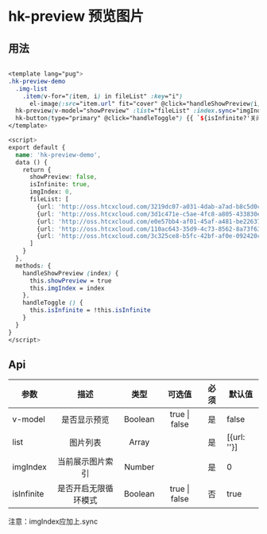 # hk-preview 预览图片

## 用法

<hk-preview-demo></hk-preview-demo>

```scss

<template lang="pug">
.hk-preview-demo
  .img-list
    .item(v-for="(item, i) in fileList" :key="i")
      el-image(:src="item.url" fit="cover" @click="handleShowPreview(i)")
  hk-preview(v-model="showPreview" :list="fileList" :index.sync="imgIndex" :isInfinite="isInfinite")
  hk-button(type="primary" @click="handleToggle") {{ `${isInfinite?'关闭':'开启'}循环滚动` }}
</template>

<script>
export default {
  name: 'hk-preview-demo',
  data () {
    return {
      showPreview: false,
      isInfinite: true,
      imgIndex: 0,
      fileList: [
        {url: 'http://oss.htcxcloud.com/3219dc07-a031-4dab-a7ad-b8c5d0c6d1da/曹操.jpg'},
        {url: 'http://oss.htcxcloud.com/3d1c471e-c5ae-4fc8-a805-433830e8dd43/貂蝉.jpg'},
        {url: 'http://oss.htcxcloud.com/e0e57bb4-af01-45af-a481-be2263793491/关羽.jpg'},
        {url: 'http://oss.htcxcloud.com/110ac643-35d9-4c73-8562-8a73f637a48f/黄忠.jpg'},
        {url: 'http://oss.htcxcloud.com/3c325ce8-b5fc-42bf-af0e-092420c8c9f4/廖化.jpg'}
      ]
    }
  },
  methods: {
    handleShowPreview (index) {
      this.showPreview = true
      this.imgIndex = index
    },
    handleToggle () {
      this.isInfinite = !this.isInfinite
    }
  }
}
</script>

````

## Api

| 参数 | 描述 | 类型 | 可选值 | 必须 | 默认值 |
| -- |:----: | :--: | :--: | :--: | -- |
| v-model | 是否显示预览 | Boolean | true \| false  | 是 | false |
| list | 图片列表 | Array |  | 是 | [{url: ''}] |
| imgIndex | 当前展示图片索引 | Number |  | 是 | 0 |
| isInfinite | 是否开启无限循环模式 | Boolean | true \| false  | 否 | true |

注意：imgIndex应加上.sync